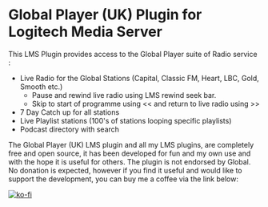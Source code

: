 # Global Player (UK) Plugin for Logitech Media Server

This LMS Plugin provides access to the Global Player suite of Radio service :

* Live Radio for the Global Stations (Capital, Classic FM, Heart, LBC, Gold, Smooth etc.)
    * Pause and rewind live radio using LMS rewind seek bar.
    * Skip to start of programme using << and return to live radio using >>
* 7 Day Catch up for all stations
* Live Playlist stations (100's of stations looping specific playlists)
* Podcast directory with search 


The Global Player (UK) LMS plugin and all my LMS plugins, are completely free and open source, it has been developed for fun and my own use and with the hope it is useful for others. The plugin is not endorsed by Global.  No donation is expected, however if you find it useful and would like to support the development, you can buy me a coffee via the link below:

[![ko-fi](https://www.ko-fi.com/img/githubbutton_sm.svg)](https://ko-fi.com/X8X02V4LF)
